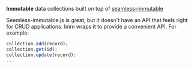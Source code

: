 __Immutable__ data collections built on top of [seamless-immutable](https://github.com/rtfeldman/seamless-immutable)

Seemless-immutable.js is great, but it doesn't have an API that feels right for CRUD applications. 
Imm wraps it to provide a convenient API. For example:

```js
collection.add(record);
collection.get(id);
collection.update(record);
...
```